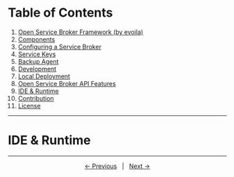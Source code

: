 # Table of Contents

1. [Open Service Broker Framework (by evoila)](../README.md)
2. [Components](components.md)
3. [Configuring a Service Broker](configure-service-broker.md)
4. [Service Keys](service-keys.md)
5. [Backup Agent](backup-agent.md)
6. [Development](development.md)
7. [Local Deployment](deploy-service-broker-locally.md)
8. [Open Service Broker API Features](osb-api-features.md)
9. [IDE & Runtime](ide-runtime.md)
10. [Contribution](contribution.md)
11. [License](license.md)
---

# IDE & Runtime

---

<p align="center">
    <span ><a href="osb-api-features.md"><- Previous</a></span>
	    <span>&nbsp; | &nbsp;</span> 
    <span><a href="contribution.md">Next -></a></span>
</p>
